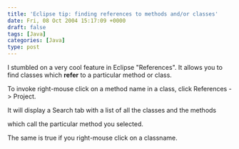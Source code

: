 ```yaml
---
title: 'Eclipse tip: finding references to methods and/or classes'
date: Fri, 08 Oct 2004 15:17:09 +0000
draft: false
tags: [Java]
categories: [Java]
type: post
---
```


I stumbled on a very cool feature in Eclipse "References". It allows you to find classes which **refer** to a particular method or class.

To invoke right-mouse click on a method name in a class, click References -> Project.

It will display a Search tab with a list of all the classes and the methods

which call the particular method you selected.

The same is true if you right-mouse click on a classname.